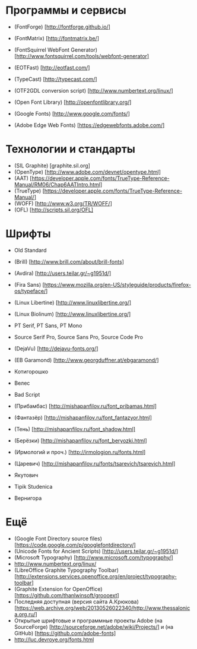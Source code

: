 Программы и сервисы
===================
* (FontForge) [http://fontforge.github.io/]
* (FontMatrix) [http://fontmatrix.be/]
* (FontSquirrel WebFont Generator)
  [http://www.fontsquirrel.com/tools/webfont-generator]
* (EOTFast) [http://eotfast.com/]
* (TypeCast) [http://typecast.com/]
* (OTF2GDL conversion script) [http://www.numbertext.org/linux/]

* (Open Font Library) [http://openfontlibrary.org/]
* (Google Fonts) [http://www.google.com/fonts/]
* (Adobe Edge Web Fonts) [https://edgewebfonts.adobe.com/]

Технологии и стандарты
======================
* (SIL Graphite) [graphite.sil.org]
* (OpenType) [http://www.adobe.com/devnet/opentype.html]
* (AAT) [https://developer.apple.com/fonts/TrueType-Reference-Manual/RM06/Chap6AATIntro.html]
* (TrueType) [https://developer.apple.com/fonts/TrueType-Reference-Manual/]
* (WOFF) [http://www.w3.org/TR/WOFF/]
* (OFL) [http://scripts.sil.org/OFL]

Шрифты
======
* Old Standard
* (Brill) [http://www.brill.com/about/brill-fonts]
* (Avdira) [http://users.teilar.gr/~g1951d/]
* (Fira Sans)
  [https://www.mozilla.org/en-US/styleguide/products/firefox-os/typeface/]
* (Linux Libertine) [http://www.linuxlibertine.org/]
* (Linux Biolinum) [http://www.linuxlibertine.org/]
* PT Serif, PT Sans, PT Mono
* Source Serif Pro, Source Sans Pro, Source Code Pro
* (DejaVu) [http://dejavu-fonts.org/]
* (EB Garamond) [http://www.georgduffner.at/ebgaramond/]

* Котигорошко
* Велес
* Bad Script

* (Прибамбас) [http://mishapanfilov.ru/font_pribamas.html]
* (Фантазёр) [http://mishapanfilov.ru/font_fantazyor.html]
* (Тень) [http://mishapanfilov.ru/font_shadow.html]
* (Берёзки) [http://mishapanfilov.ru/font_beryozki.html]

* (Ирмологий и проч.) [http://irmologion.ru/fonts.html]
* (Царевич) [http://mishapanfilov.ru/fonts/tsarevich/tsarevich.html]
* Якутович
* Tipik Studenica
* Вернигора

Ещё
===
* (Google Font Directory source files)
  [https://code.google.com/p/googlefontdirectory/]
* (Unicode Fonts for Ancient Scripts) [http://users.teilar.gr/~g1951d/]
* (Microsoft Typography) [http://www.microsoft.com/typography/]
* http://www.numbertext.org/linux/
* (LibreOffice Graphite Typography Toolbar)
  [http://extensions.services.openoffice.org/en/project/typography-toolbar]
* (Graphite Extension for OpenOffice) [https://github.com/thanlwinsoft/groooext]
* Последняя доступная (версия сайта А.Крюкова)
  [https://web.archive.org/web/20130526022340/http://www.thessalonica.org.ru/]
* Открытые шрифтовые и программные проекты Adobe
  (на SourceForge) [http://sourceforge.net/adobe/wiki/Projects/]
  и (на GitHub) [https://github.com/adobe-fonts]
* http://luc.devroye.org/fonts.html
